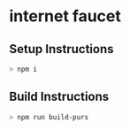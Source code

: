 # internet faucet

## Setup Instructions
```bash
> npm i
```

## Build Instructions
```bash
> npm run build-purs
```

